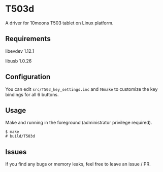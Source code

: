 # T503d

A driver for 10moons T503 tablet on Linux platform.

## Requirements

libevdev 1.12.1

libusb 1.0.26

## Configuration

You can edit `src/T503_key_settings.inc` and re`make` to customize the key bindings for all 6 buttons.

## Usage

Make and running in the foreground (administrator privilege required).

```console
$ make
# build/T503d
```

## Issues

If you find any bugs or memory leaks, feel free to leave an issue / PR.
